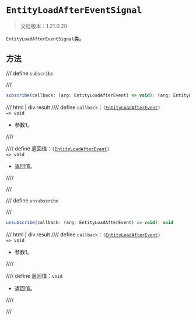 # `EntityLoadAfterEventSignal`

> 文档版本：1.21.0.20

`EntityLoadAfterEventSignal`类。

## 方法

/// define
`subscribe`


///

```js
subscribe(callback: (arg: EntityLoadAfterEvent) => void): (arg: EntityLoadAfterEvent) => void
```

/// html | div.result
//// define
`callback`：<code>(<a href="../entityloadafterevent/">EntityLoadAfterEvent</a>) =&gt; void</code>

- 参数1。


////

//// define
返回值：<code>(<a href="../entityloadafterevent/">EntityLoadAfterEvent</a>) =&gt; void</code>

- 返回值。


////

///


/// define
`unsubscribe`


///

```js
unsubscribe(callback: (arg: EntityLoadAfterEvent) => void): void
```

/// html | div.result
//// define
`callback`：<code>(<a href="../entityloadafterevent/">EntityLoadAfterEvent</a>) =&gt; void</code>

- 参数1。


////

//// define
返回值：`void`

- 返回值。


////

///

